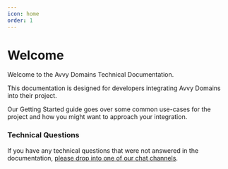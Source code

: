 ```yaml
---
icon: home
order: 1
---
```

# Welcome

Welcome to the Avvy Domains Technical Documentation. 

This documentation is designed for developers integrating Avvy Domains into their project.

Our Getting Started guide goes over some common use-cases for the project and how you might want to approach your integration.

### Technical Questions

If you have any technical questions that were not answered in the documentation, [please drop into one of our chat channels](/contact/).
